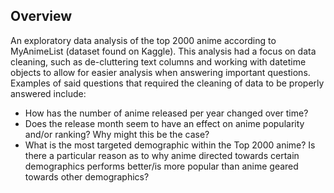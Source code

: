 ## Overview
An exploratory data analysis of the top 2000 anime according to MyAnimeList (dataset found on Kaggle). This analysis had a focus on data cleaning, such as de-cluttering text columns and working with datetime objects to allow for easier analysis when answering important questions.
Examples of said questions that required the cleaning of data to be properly answered include:
- How has the number of anime released per year changed over time?
- Does the release month seem to have an effect on anime popularity and/or ranking? Why might this be the case?
- What is the most targeted demographic within the Top 2000 anime? Is there a particular reason as to why anime directed towards certain demographics performs better/is more popular than anime geared towards other demographics?
